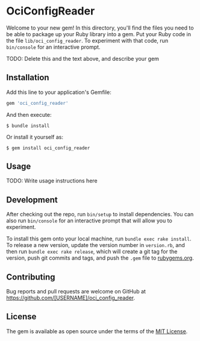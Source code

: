 # OciConfigReader

Welcome to your new gem! In this directory, you'll find the files you need to be able to package up your Ruby library into a gem. Put your Ruby code in the file `lib/oci_config_reader`. To experiment with that code, run `bin/console` for an interactive prompt.

TODO: Delete this and the text above, and describe your gem

## Installation

Add this line to your application's Gemfile:

```ruby
gem 'oci_config_reader'
```

And then execute:

    $ bundle install

Or install it yourself as:

    $ gem install oci_config_reader

## Usage

TODO: Write usage instructions here

## Development

After checking out the repo, run `bin/setup` to install dependencies. You can also run `bin/console` for an interactive prompt that will allow you to experiment.

To install this gem onto your local machine, run `bundle exec rake install`. To release a new version, update the version number in `version.rb`, and then run `bundle exec rake release`, which will create a git tag for the version, push git commits and tags, and push the `.gem` file to [rubygems.org](https://rubygems.org).

## Contributing

Bug reports and pull requests are welcome on GitHub at https://github.com/[USERNAME]/oci_config_reader.


## License

The gem is available as open source under the terms of the [MIT License](https://opensource.org/licenses/MIT).

